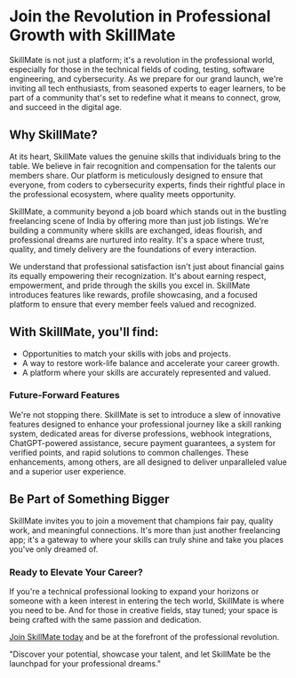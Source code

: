 # Join the Revolution in Professional Growth with SkillMate

SkillMate is not just a platform; it's a revolution in the professional world, especially for those in the technical fields of coding, testing, software engineering, and cybersecurity. As we prepare for our grand launch, we're inviting all tech enthusiasts, from seasoned experts to eager learners, to be part of a community that's set to redefine what it means to connect, grow, and succeed in the digital age.

## Why SkillMate?

At its heart, SkillMate values the genuine skills that individuals bring to the table. We believe in fair recognition and compensation for the talents our members share. Our platform is meticulously designed to ensure that everyone, from coders to cybersecurity experts, finds their rightful place in the professional ecosystem, where quality meets opportunity.

SkillMate, a community beyond a job board which stands out in the bustling freelancing scene of India by offering more than just job listings. We're building a community where skills are exchanged, ideas flourish, and professional dreams are nurtured into reality. It's a space where trust, quality, and timely delivery are the foundations of every interaction.

We understand that professional satisfaction isn't just about financial gains its equally empowering their recognization. It's about earning respect, empowerment, and pride through the skills you excel in. SkillMate introduces features like rewards, profile showcasing, and a focused platform to ensure that every member feels valued and recognized.

## With SkillMate, you'll find:

- Opportunities to match your skills with jobs and projects.
- A way to restore work-life balance and accelerate your career growth.
- A platform where your skills are accurately represented and valued.

### Future-Forward Features

We're not stopping there. SkillMate is set to introduce a slew of innovative features designed to enhance your professional journey like  a skill ranking system, dedicated areas for diverse professions, webhook integrations, ChatGPT-powered assistance, secure payment guarantees, a system for verified points, and rapid solutions to common challenges. These enhancements, among others, are all designed to deliver unparalleled value and a superior user experience.

## Be Part of Something Bigger

SkillMate invites you to join a movement that champions fair pay, quality work, and meaningful connections. It's more than just another freelancing app; it's a gateway to where your skills can truly shine and take you places you've only dreamed of.

### Ready to Elevate Your Career?

If you're a technical professional looking to expand your horizons or someone with a keen interest in entering the tech world, SkillMate is where you need to be. And for those in creative fields, stay tuned; your space is being crafted with the same passion and dedication.

[Join SkillMate today](https://www.skillmate.com/join) and be at the forefront of the professional revolution.

"Discover your potential, showcase your talent, and let SkillMate be the launchpad for your professional dreams."

